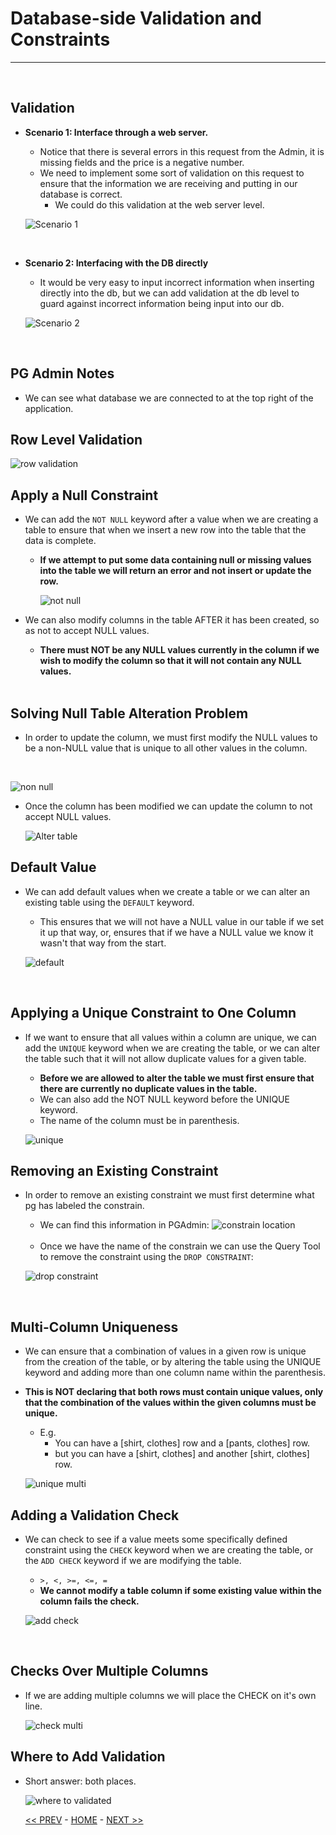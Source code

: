 # Database-side Validation and Constraints

<hr>
<br>

## Validation

- **Scenario 1: Interface through a web server.**
  - Notice that there is several errors in this request from the Admin, it is missing fields and the price is a negative number.
  - We need to implement some sort of validation on this request to ensure that the information we are receiving and putting in our database is correct.
    - We could do this validation at the web server level.

  ![Scenario 1](../resources/scenario_1.JPG)
<br>

- **Scenario 2: Interfacing with the DB directly**
  - It would be very easy to input incorrect information when inserting directly into the db, but we can add validation at the db level to guard against incorrect information being input into our db.

  ![Scenario 2](../resources/scenario_2.JPG)
<br>

## PG Admin Notes

  - We can see what database we are connected to at the top right of the application.

## Row Level Validation

![row validation](../resources/row_validation.JPG)
<br>

## Apply a Null Constraint

- We can add the `NOT NULL` keyword after a value when we are creating a table to ensure that when we insert a new row into the table that the data is complete.
  - **If we attempt to put some data containing null or missing values into the table we will return an error and not insert or update the row.**

    ![not null](../resources/not_null.JPG)

- We can also modify columns in the table AFTER it has been created, so as not to accept NULL values.
  - **There must NOT be any NULL values currently in the column if we wish to modify the column so that it will not contain any NULL values.**
  <br>

## Solving Null Table Alteration Problem

- In order to update the column, we must first modify the NULL values to be a non-NULL value that is unique to all other values in the column.
<br>

  ![non null](../resources/update_pre_reset.JPG)

- Once the column has been modified we can update the column to not accept NULL values.

  ![Alter table](../resources/alter_not_null.JPG)

## Default Value

- We can add default values when we create a table or we can alter an existing table using the `DEFAULT` keyword.
  - This ensures that we will not have a NULL value in our table if we set it up that way, or, ensures that if we have a NULL value we know it wasn't that way from the start.

  ![default](../resources/default.JPG)
<br>

## Applying a Unique Constraint to One Column

- If we want to ensure that all values within a column are unique, we can add the `UNIQUE` keyword when we are creating the table, or we can alter the table such that it will not allow duplicate values for a given table.
  - **Before we are allowed to alter the table we must first ensure that there are currently no duplicate values in the table.**
  - We can also add the NOT NULL keyword before the UNIQUE keyword.
  - The name of the column must be in parenthesis.

  ![unique](../resources/Unique.JPG)

## Removing an Existing Constraint

- In order to remove an existing constraint we must first determine what pg has labeled the constrain.
  - We can find this information in PGAdmin:
  ![constrain location](../resources/constraints_location.JPG)
  <br>

  - Once we have the name of the constrain we can use the Query Tool to remove the constraint using the `DROP CONSTRAINT`:

  ![drop constraint](../resources/constraint_drop.JPG)
<br>

## Multi-Column Uniqueness

- We can ensure that a combination of values in a given row is unique from the creation of the table, or by altering the table using the UNIQUE keyword and adding more than one column name within the parenthesis.
- **This is NOT declaring that both rows must contain unique values, only that the combination of the values within the given columns must be unique.**
  - E.g. 
    - You can have a [shirt, clothes] row and a [pants, clothes] row.
    - but you can have a [shirt, clothes] and another [shirt, clothes] row.
  
  ![unique multi](../resources/unique_multi.JPG)

## Adding a Validation Check

- We can check to see if a value meets some specifically defined constraint using the `CHECK` keyword when we are creating the table, or the `ADD CHECK` keyword if we are modifying the table.
  - `>, <, >=, <=, =`
  - **We cannot modify a table column if some existing value within the column fails the check.**

  ![add check](../resources/validation_check.JPG)
<br>

## Checks Over Multiple Columns

- If we are adding multiple columns we will place the CHECK on it's own line.

  ![check multi](../resources/check_multi.JPG)
  <br>

## Where to Add Validation

- Short answer: both places.

  ![where to validated](../resources/validation_where.JPG)

  [<< PREV](../13_PG_Complex_Datatypes/index.md) - [HOME](../Frontpage/index.md) - [NEXT >>](../15_Approaching_More_Complex_Designs/index.md)

